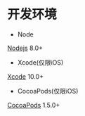 # 开发环境

- Node

[Nodejs](https://nodejs.org/zh-cn/) 8.0+

- Xcode(仅限iOS)

[Xcode](https://itunes.apple.com/us/app/xcode/id497799835?mt=12) 10.0+

- CocoaPods(仅限iOS)

[CocoaPods](https://cocoapods.org/) 1.5.0+
